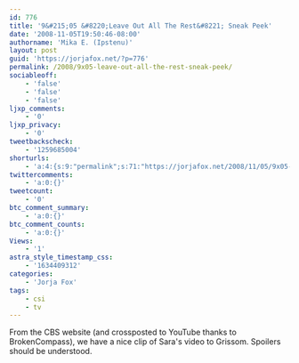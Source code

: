 ```yaml
---
id: 776
title: '9&#215;05 &#8220;Leave Out All The Rest&#8221; Sneak Peek'
date: '2008-11-05T19:50:46-08:00'
authorname: 'Mika E. (Ipstenu)'
layout: post
guid: 'https://jorjafox.net/?p=776'
permalink: /2008/9x05-leave-out-all-the-rest-sneak-peek/
sociableoff:
    - 'false'
    - 'false'
    - 'false'
ljxp_comments:
    - '0'
ljxp_privacy:
    - '0'
tweetbackscheck:
    - '1259685004'
shorturls:
    - 'a:4:{s:9:"permalink";s:71:"https://jorjafox.net/2008/11/05/9x05-leave-out-all-the-rest-sneak-peek/";s:7:"tinyurl";s:25:"http://tinyurl.com/l33fzl";s:4:"isgd";s:18:"http://is.gd/536c1";s:5:"bitly";s:20:"http://bit.ly/4PwtKB";}'
twittercomments:
    - 'a:0:{}'
tweetcount:
    - '0'
btc_comment_summary:
    - 'a:0:{}'
btc_comment_counts:
    - 'a:0:{}'
Views:
    - '1'
astra_style_timestamp_css:
    - '1634409312'
categories:
    - 'Jorja Fox'
tags:
    - csi
    - tv
---
```


From the CBS website (and crossposted to YouTube thanks to BrokenCompass), we have a nice clip of Sara's video to Grissom. Spoilers should be understood.

<div style="text-align:center"><object width="425" height="344"><param name="movie" value="http://www.youtube.com/v/zcljlQXjEtI&hl=en&fs=1"></param><param name="allowFullScreen" value="true"></param><param name="allowscriptaccess" value="always"></param><embed src="http://www.youtube.com/v/zcljlQXjEtI&hl=en&fs=1" type="application/x-shockwave-flash" allowscriptaccess="always" allowfullscreen="true" width="425" height="344"></embed></object></div>
